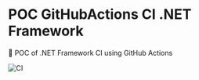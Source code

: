 # POC GitHubActions CI .NET Framework

🔬 POC of .NET Framework CI using GitHub Actions

![CI](https://github.com/GuilhermeStracini/GitHubActions-CI-NetFramework/workflows/CI/badge.svg?branch=master)

